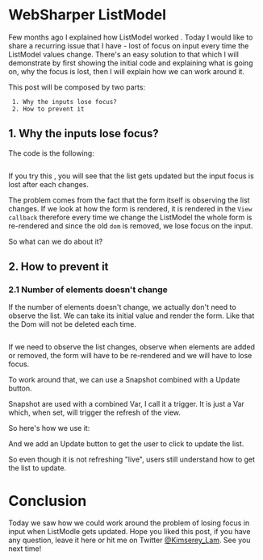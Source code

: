 # WebSharper ListModel

Few months ago I explained how ListModel worked [](). Today I would like to share a recurring issue that I have - lost of focus on input every time the ListModel values change. There's an easy solution to that which I will demonstrate by first showing the initial code and explaining what is going on, why the focus is lost, then I will explain how we can work around it.

This post will be composed by two parts:

```
 1. Why the inputs lose focus?
 2. How to prevent it
```

## 1. Why the inputs lose focus?

The code is the following:

```
```

If you try this [](), you will see that the list gets updated but the input focus is lost after each changes.

The problem comes from the fact that the form itself is observing the list changes. 
If we look at how the form is rendered, it is rendered in the `View callback` therefore every time we change the ListModel the whole form is re-rendered and since the old `dom` is removed, we lose focus on the input.

So what can we do about it?

## 2. How to prevent it

### 2.1 Number of elements doesn't change

If the number of elements doesn't change, we actually don't need to observe the list. We can take its initial value and render the form. Like that the Dom will not be deleted each time.

```
```

If we need to observe the list changes, observe when elements are added or removed, the form will have to be re-rendered and we will have to lose focus.

To work around that, we can use a Snapshot combined with a Update button.

Snapshot are used with a combined Var, I call it a trigger. It is just a Var<unit> which, when set, will trigger the refresh of the view.

So here's how we use it:

And we add an Update button to get the user to click to update the list.

So even though it is not refreshing "live", users still understand how to get the list to update.

# Conclusion

Today we saw how we could work around the problem of losing focus in input when ListModle gets updated. Hope you liked this post, if you have any question, leave it here or hit me on Twitter [@Kimserey_Lam](). See you next time!
